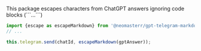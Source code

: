 This package escapes characters from ChatGPT answers ignoring code blocks (\`\`\`...\`\`\`)

```JAVASCRIPT
import {escape as escapeMarkdown} from '@neomasterr/gpt-telegram-markdown-escape';
// ...

this.telegram.send(chatId, escapeMarkdown(gptAnswer));
```